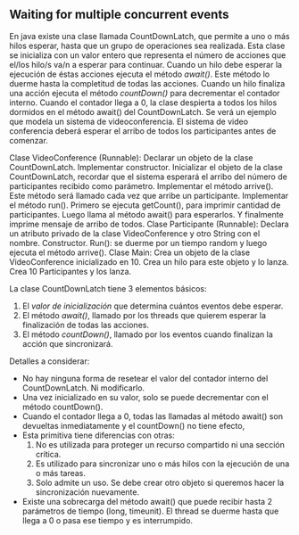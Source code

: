 ## Waiting for multiple concurrent events

En java existe una clase llamada CountDownLatch, que permite a uno o más
hilos esperar, hasta que un grupo de operaciones sea realizada.
Esta clase se inicializa con un valor entero que representa el número de
acciones que el/los hilo/s va/n a esperar para continuar.
Cuando un hilo debe esperar la ejecución de éstas acciones ejecuta el
método *await()*. Este método lo duerme hasta la completitud de todas las
acciones.
Cuando un hilo finaliza una acción ejecuta el método *countDown()* para 
decrementar el contador interno. Cuando el contador llega a 0, la clase
despierta a todos los hilos dormidos en el método await() del CountDownLatch.
Se verá un ejemplo que modela un sistema de videoconferencia. El sistema
de video conferencia deberá esperar el arribo de todos los participantes 
antes de comenzar.

Clase VideoConference (Runnable): Declarar un objeto de la clase 
CountDownLatch. Implementar constructor. Inicializar el objeto de la
clase CountDownLatch, recordar que el sistema esperará el arribo del
número de participantes recibido como parámetro.
Implementar el método arrive(). Este método será llamado cada vez que
arribe un participante.
Implementar el método run(). Primero se ejecuta getCount(), para imprimir
cantidad de participantes. Luego llama al método await() para esperarlos.
Y finalmente imprime mensaje de arribo de todos.
Clase Participante (Runnable): Declara un atributo privado de la clase
VideoConference y otro String con el nombre. Constructor. Run(): se 
duerme por un tiempo random y luego ejecuta el método arrive().
Clase Main: Crea un objeto de la clase VideoConference inicializado en 10.
Crea un hilo para este objeto y lo lanza. Crea 10 Participantes y los lanza.


La clase CountDownLatch tiene 3 elementos básicos:
1) El *valor de inicialización* que determina cuántos eventos debe esperar.
2) El método *await()*, llamado por los threads que quierem esperar la
finalización de todas las acciones.
3) El método *countDown()*, llamado por los eventos cuando finalizan la
acción que sincronizará.

Detalles a considerar:
- No hay ninguna forma de resetear el valor del contador interno del
CountDownLatch. Ni modificarlo.
- Una vez inicializado en su valor, solo se puede decrementar con el 
método countDown().
- Cuando el contador llega a 0, todas las llamadas al método await() son
devueltas inmediatamente y el countDown() no tiene efecto,
- Esta primitiva tiene diferencias con otras:
    1) No es utilizada para proteger un recurso compartido ni una sección
crítica.
    2) Es utilizado para sincronizar uno o más hilos con la ejecución de
una o más tareas.
    3) Solo admite un uso. Se debe crear otro objeto si queremos hacer la
sincronización nuevamente.
- Existe una sobrecarga del método await() que puede recibir hasta 2
parámetros de tiempo (long, timeunit). El thread se duerme hasta que 
llega a 0 o pasa ese tiempo y es interrumpido.